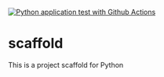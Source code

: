 [![Python application test with Github Actions](https://github.com/Macyatmacy/scaffold/actions/workflows/main.yml/badge.svg)](https://github.com/Macyatmacy/scaffold/actions/workflows/main.yml)

# scaffold
This is a project scaffold for Python

